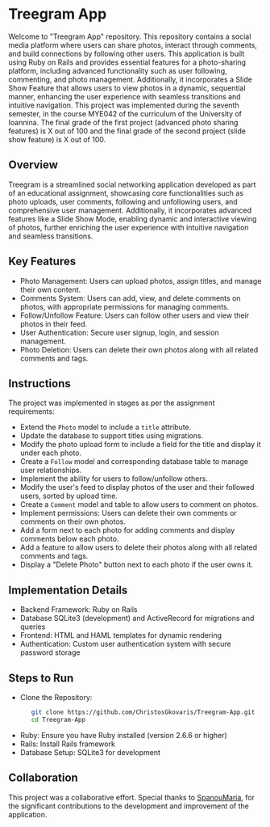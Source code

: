 # Treegram App
Welcome to "Treegram App" repository. This repository contains a social media platform where users can share photos, interact through comments, and build connections
by following other users. This application is built using Ruby on Rails and provides essential features for a photo-sharing platform, including advanced functionality
such as user following, commenting, and photo management. Additionally, it incorporates a Slide Show Feature that allows users to view photos in a dynamic, sequential
manner, enhancing the user experience with seamless transitions and intuitive navigation. This project was implemented during the seventh semester, in the course
MYE042 of the curriculum of the University of Ioannina. The final grade of the first project (advanced photo sharing features) is X out of 100 and the final grade
of the second project (slide show feature) is X out of 100.



## Overview
Treegram is a streamlined social networking application developed as part of an educational assignment, showcasing core functionalities such as photo uploads,
user comments, following and unfollowing users, and comprehensive user management. Additionally, it incorporates advanced features like a Slide Show Mode,
enabling dynamic and interactive viewing of photos, further enriching the user experience with intuitive navigation and seamless transitions.



## Key Features
- Photo Management: Users can upload photos, assign titles, and manage their own content.
- Comments System: Users can add, view, and delete comments on photos, with appropriate permissions for managing comments.
- Follow/Unfollow Feature: Users can follow other users and view their photos in their feed.
- User Authentication: Secure user signup, login, and session management.
- Photo Deletion: Users can delete their own photos along with all related comments and tags.



## Instructions
The project was implemented in stages as per the assignment requirements:
- Extend the `Photo` model to include a `title` attribute.
- Update the database to support titles using migrations.
- Modify the photo upload form to include a field for the title and display it under each photo.
- Create a `Follow` model and corresponding database table to manage user relationships.
- Implement the ability for users to follow/unfollow others.
- Modify the user's feed to display photos of the user and their followed users, sorted by upload time.
- Create a `Comment` model and table to allow users to comment on photos.
- Implement permissions: Users can delete their own comments or comments on their own photos.
- Add a form next to each photo for adding comments and display comments below each photo.
- Add a feature to allow users to delete their photos along with all related comments and tags.
- Display a "Delete Photo" button next to each photo if the user owns it.



## Implementation Details
- Backend Framework: Ruby on Rails
- Database SQLite3 (development) and ActiveRecord for migrations and queries
- Frontend: HTML and HAML templates for dynamic rendering
- Authentication: Custom user authentication system with secure password storage



## Steps to Run
- Clone the Repository:
  ```bash
     git clone https://github.com/ChristosGkovaris/Treegram-App.git
     cd Treegram-App
- Ruby: Ensure you have Ruby installed (version 2.6.6 or higher)
- Rails: Install Rails framework
- Database Setup: SQLite3 for development



## Collaboration
This project was a collaborative effort. Special thanks to [SpanouMaria](https://github.com/SpanouMaria), for the significant contributions to the development and improvement of the application.
